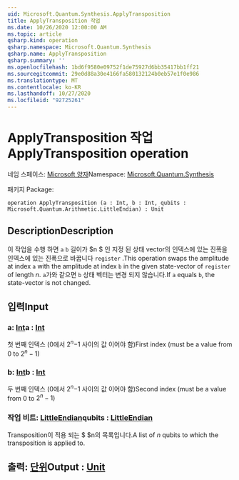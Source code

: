 ```yaml
---
uid: Microsoft.Quantum.Synthesis.ApplyTransposition
title: ApplyTransposition 작업
ms.date: 10/26/2020 12:00:00 AM
ms.topic: article
qsharp.kind: operation
qsharp.namespace: Microsoft.Quantum.Synthesis
qsharp.name: ApplyTransposition
qsharp.summary: ''
ms.openlocfilehash: 1bd6f9580e09752f1de75927d6bb35417bb1ff21
ms.sourcegitcommit: 29e0d88a30e4166fa580132124b0eb57e1f0e986
ms.translationtype: MT
ms.contentlocale: ko-KR
ms.lasthandoff: 10/27/2020
ms.locfileid: "92725261"
---
```

# <a name="applytransposition-operation"></a><span data-ttu-id="a5879-102">ApplyTransposition 작업</span><span class="sxs-lookup"><span data-stu-id="a5879-102">ApplyTransposition operation</span></span>

<span data-ttu-id="a5879-103">네임 스페이스: [Microsoft 양자](xref:Microsoft.Quantum.Synthesis)</span><span class="sxs-lookup"><span data-stu-id="a5879-103">Namespace: [Microsoft.Quantum.Synthesis](xref:Microsoft.Quantum.Synthesis)</span></span>

<span data-ttu-id="a5879-104">패키지 [](https://nuget.org/packages/)</span><span class="sxs-lookup"><span data-stu-id="a5879-104">Package: [](https://nuget.org/packages/)</span></span>




```qsharp
operation ApplyTransposition (a : Int, b : Int, qubits : Microsoft.Quantum.Arithmetic.LittleEndian) : Unit
```


## <a name="description"></a><span data-ttu-id="a5879-105">Description</span><span class="sxs-lookup"><span data-stu-id="a5879-105">Description</span></span>

<span data-ttu-id="a5879-106">이 작업을 수행 하면 `a` `b` 길이가 $n $ 인 지정 된 상태 vector의 인덱스에 있는 진폭을 인덱스에 있는 진폭으로 바꿉니다 `register` .</span><span class="sxs-lookup"><span data-stu-id="a5879-106">This operation swaps the amplitude at index `a` with the amplitude at index `b` in the given state-vector of `register` of length $n$.</span></span>  <span data-ttu-id="a5879-107">`a`가와 같으면 `b` 상태 벡터는 변경 되지 않습니다.</span><span class="sxs-lookup"><span data-stu-id="a5879-107">If `a` equals `b`, the state-vector is not changed.</span></span>

## <a name="input"></a><span data-ttu-id="a5879-108">입력</span><span class="sxs-lookup"><span data-stu-id="a5879-108">Input</span></span>

### <a name="a--int"></a><span data-ttu-id="a5879-109">a: [Int](xref:microsoft.quantum.lang-ref.int)</span><span class="sxs-lookup"><span data-stu-id="a5879-109">a : [Int](xref:microsoft.quantum.lang-ref.int)</span></span>

<span data-ttu-id="a5879-110">첫 번째 인덱스 (0에서 $2 ^ n-$1 사이의 값 이어야 함)</span><span class="sxs-lookup"><span data-stu-id="a5879-110">First index (must be a value from 0 to $2^n - 1$)</span></span>


### <a name="b--int"></a><span data-ttu-id="a5879-111">b: [Int](xref:microsoft.quantum.lang-ref.int)</span><span class="sxs-lookup"><span data-stu-id="a5879-111">b : [Int](xref:microsoft.quantum.lang-ref.int)</span></span>

<span data-ttu-id="a5879-112">두 번째 인덱스 (0에서 $2 ^ n-$1 사이의 값 이어야 함)</span><span class="sxs-lookup"><span data-stu-id="a5879-112">Second index (must be a value from 0 to $2^n - 1$)</span></span>


### <a name="qubits--littleendian"></a><span data-ttu-id="a5879-113">작업 비트: [LittleEndian](xref:Microsoft.Quantum.Arithmetic.LittleEndian)</span><span class="sxs-lookup"><span data-stu-id="a5879-113">qubits : [LittleEndian](xref:Microsoft.Quantum.Arithmetic.LittleEndian)</span></span>

<span data-ttu-id="a5879-114">Transposition이 적용 되는 $ $n의 목록입니다.</span><span class="sxs-lookup"><span data-stu-id="a5879-114">A list of $n$ qubits to which the transposition is applied to.</span></span>



## <a name="output--unit"></a><span data-ttu-id="a5879-115">출력: [단위](xref:microsoft.quantum.lang-ref.unit)</span><span class="sxs-lookup"><span data-stu-id="a5879-115">Output : [Unit](xref:microsoft.quantum.lang-ref.unit)</span></span>

